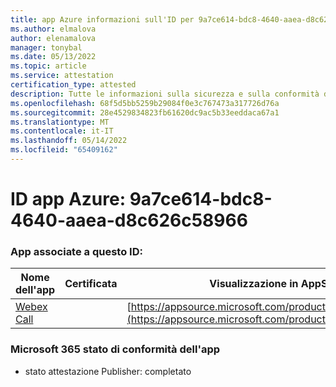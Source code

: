 ```yaml
---
title: app Azure informazioni sull'ID per 9a7ce614-bdc8-4640-aaea-d8c626c58966
ms.author: elmalova
author: elenamalova
manager: tonybal
ms.date: 05/13/2022
ms.topic: article
ms.service: attestation
certification_type: attested
description: Tutte le informazioni sulla sicurezza e sulla conformità disponibili per 9a7ce614-bdc8-4640-aaea-d8c626c58966.
ms.openlocfilehash: 68f5d5bb5259b29084f0e3c767473a317726d76a
ms.sourcegitcommit: 28e4529834823fb61620dc9ac5b33eeddaca67a1
ms.translationtype: MT
ms.contentlocale: it-IT
ms.lasthandoff: 05/14/2022
ms.locfileid: "65409162"
---
```

# <a name="azure-app-id-9a7ce614-bdc8-4640-aaea-d8c626c58966"></a>ID app Azure: 9a7ce614-bdc8-4640-aaea-d8c626c58966


### <a name="apps-associated-with-this-id"></a>App associate a questo ID:
| **Nome dell'app** | **Certificata** | **Visualizzazione in AppSource** |
|--------------|---------------|-----------------------|
| [Webex Call](../forward/WA200001495.md) |  | [https://appsource.microsoft.com/product/office/WA200001495](https://appsource.microsoft.com/product/office/WA200001495) |

### <a name="microsoft-365-app-compliance-status"></a>Microsoft 365 stato di conformità dell'app
- stato attestazione Publisher: completato
